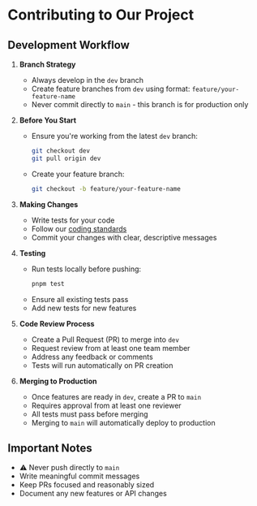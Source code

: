 # Contributing to Our Project

## Development Workflow

1. **Branch Strategy**

   - Always develop in the `dev` branch
   - Create feature branches from `dev` using format: `feature/your-feature-name`
   - Never commit directly to `main` - this branch is for production only

2. **Before You Start**

   - Ensure you're working from the latest `dev` branch:
     ```bash
     git checkout dev
     git pull origin dev
     ```
   - Create your feature branch:
     ```bash
     git checkout -b feature/your-feature-name
     ```

3. **Making Changes**

   - Write tests for your code
   - Follow our [coding standards](./docs/coding-standards.md)
   - Commit your changes with clear, descriptive messages

4. **Testing**

   - Run tests locally before pushing:
     ```bash
     pnpm test
     ```
   - Ensure all existing tests pass
   - Add new tests for new features

5. **Code Review Process**

   - Create a Pull Request (PR) to merge into `dev`
   - Request review from at least one team member
   - Address any feedback or comments
   - Tests will run automatically on PR creation

6. **Merging to Production**
   - Once features are ready in `dev`, create a PR to `main`
   - Requires approval from at least one reviewer
   - All tests must pass before merging
   - Merging to `main` will automatically deploy to production

## Important Notes

- ⚠️ Never push directly to `main`
- Write meaningful commit messages
- Keep PRs focused and reasonably sized
- Document any new features or API changes
